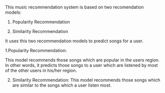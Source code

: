 This music recommendation system is based on two recomendation models:

1. Popularity Recommendation

2. Similarity Recommendation

It uses this two recommendation models to predict songs for a user.

1.Popularity Recommendation:

This model recommends those songs which are popular in the users region. In other words, it predicts those songs to a user which are listened by most of the other users in his/her region.

2. Similarity Recommendation: 
This model recommends those songs which are similar to the songs which a user listen most.
